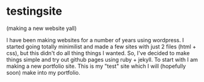 # testingsite
(making a new website yall)

I have been making websites for a number of years using wordpress. I started going totally minimilist and made a few sites with just 2 files (html + css), but this didn't do all thing things I wanted. So, I've decided to make things simple and try out github pages using ruby + jekyll. To start with I am making a new portfolio site. This is my "test" site which I will (hopefully soon) make into my portfolio. 
